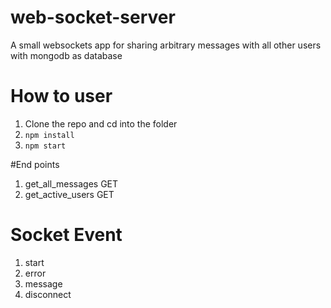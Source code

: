 # web-socket-server
A small websockets app for sharing arbitrary messages with all other users with mongodb as database

# How to user

1. Clone the repo and cd into the folder
2. ``` npm install ```
3. ``` npm start  ```

#End points
1. get_all_messages GET
2. get_active_users GET

# Socket Event
1. start
2. error
3. message
4. disconnect
